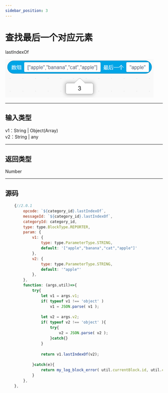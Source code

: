 ```yaml
---
sidebar_position: 3
---
```

# 查找最后一个对应元素

lastIndexOf

![img](img\lastIndexOf\image.png)  


***
## 输入类型
v1：String | Object(Array)  
v2：String | any  


***
## 返回类型
Number


***
## 源码
```js title="/categorys/array.js"
    {//2.0.1
        opcode: `${category_id}.lastIndexOf`,
        messageId: `${category_id}.lastIndexOf`,
        categoryId: category_id,
        type: type.BlockType.REPORTER,
        param: {
            v1: {
                type: type.ParameterType.STRING,
                default: '["apple","banana","cat","apple"]'
            },
            v2: {
                type: type.ParameterType.STRING,
                default: '"apple"'
            },
        },
        function: (args,util)=>{
            try{
                let v1 = args.v1;
                if( typeof v1 !== 'object' )
                    v1 = JSON.parse( v1 );

                let v2 = args.v2;
                if( typeof v2 !== 'object' ){
                    try{
                        v2 = JSON.parse( v2 );
                    }catch{}
                }

                return v1.lastIndexOf(v2);

            }catch(e){
                return my_log_block_error( util.currentBlock.id, util.currentBlock.opcode , e );
            }
        },
    },
```
